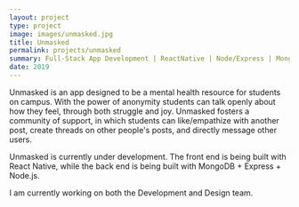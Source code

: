 ```yaml
---
layout: project
type: project
image: images/unmasked.jpg
title: Unmasked
permalink: projects/unmasked
summary: Full-Stack App Development | ReactNative | Node/Express | MongoDB
date: 2019
---
```

Unmasked is an app designed to be a mental health resource for students on campus. With the power of anonymity students can talk openly about how they feel, through both struggle and joy. Unmasked fosters a community of support, in which students can like/empathize with another post, create threads on other people's posts, and directly message other users.

Unmasked is currently under development. The front end is being built with React Native, while the back end is being built with MongoDB + Express + Node.js.

I am currently working on both the Development and Design team.
